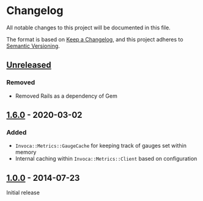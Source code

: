 # Changelog
All notable changes to this project will be documented in this file.

The format is based on [Keep a Changelog](https://keepachangelog.com/en/1.0.0/),
and this project adheres to [Semantic Versioning](https://semver.org/spec/v2.0.0.html).

## [Unreleased]
### Removed
- Removed Rails as a dependency of Gem

## [1.6.0] - 2020-03-02
### Added
- `Invoca::Metrics::GaugeCache` for keeping track of gauges set within memory
- Internal caching within `Invoca::Metrics::Client` based on configuration

## [1.0.0] - 2014-07-23
Initial release
<!-- TODO: Backfill the contents of the initial release -->


[Unreleased]: https://github.com/Invoca/invoca-metrics/compare/v1.6.0...HEAD
[1.6.0]: https://github.com/Invoca/invoca-metrics/compare/v1.5.0...v1.6.0
[1.5.0]: https://github.com/Invoca/invoca-metrics/compare/v1.0.5...v1.5.0
[1.0.5]: https://github.com/Invoca/invoca-metrics/compare/v1.0.4...v1.0.5
[1.0.4]: https://github.com/Invoca/invoca-metrics/compare/v1.0.3...v1.0.4
[1.0.3]: https://github.com/Invoca/invoca-metrics/compare/v1.0.2...v1.0.3
[1.0.2]: https://github.com/Invoca/invoca-metrics/compare/v1.0.1...v1.0.2
[1.0.1]: https://github.com/Invoca/invoca-metrics/compare/v1.0.0...v1.0.1
[1.0.0]: https://github.com/Invoca/invoca-metrics/releases/tag/v1.0.0
